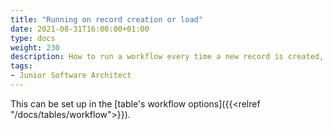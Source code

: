 ```yaml
---
title: "Running on record creation or load"
date: 2021-08-31T16:00:00+01:00
type: docs
weight: 230
description: How to run a workflow every time a new record is created, or optionally, opened
tags:
- Junior Software Architect
---
```

This can be set up in the [table's workflow options]({{<relref "/docs/tables/workflow">}}).
